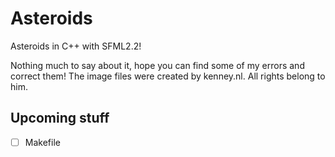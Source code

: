 Asteroids
=========

Asteroids in C++ with SFML2.2!

Nothing much to say about it, hope you can find some of my errors and correct them!
The image files were created by kenney.nl. All rights belong to him.

## Upcoming stuff
- [ ] Makefile
